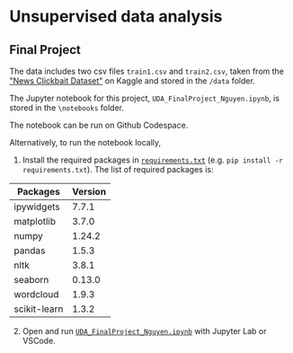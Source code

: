 # Unsupervised data analysis
## Final Project

The data includes two csv files `train1.csv` and `train2.csv`, taken from the ["News Clickbait Dataset"](https://www.kaggle.com/datasets/vikassingh1996/news-clickbait-dataset) on Kaggle and stored in the `/data` folder.

The Jupyter notebook for this project, `UDA_FinalProject_Nguyen.ipynb`, is stored in the `\notebooks` folder.

The notebook can be run on Github Codespace.

Alternatively, to run the notebook locally,

1. Install the required packages in [`requirements.txt`](./requirements.txt) (e.g. `pip install -r requirements.txt`). The list of required packages is:

<div align="center">

|Packages|Version|
|---	|---	|
|ipywidgets|7.7.1|
|matplotlib|3.7.0|
|numpy|1.24.2|
|pandas|1.5.3|
|nltk|3.8.1|
|seaborn|0.13.0|
|wordcloud|1.9.3|
|scikit-learn|1.3.2|

</div>

2. Open and run [`UDA_FinalProject_Nguyen.ipynb`](./notebooks/UDA_FinalProject_Nguyen.ipynb) with Jupyter Lab or VSCode.
